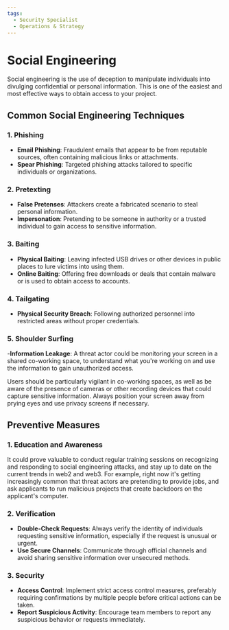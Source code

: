 ```yaml
---
tags:
  - Security Specialist
  - Operations & Strategy
---
```


# Social Engineering



Social engineering is the use of deception to manipulate individuals into divulging confidential or personal information. This is one of the easiest and most effective ways to obtain access to your project.

## Common Social Engineering Techniques

### 1. Phishing

- **Email Phishing**: Fraudulent emails that appear to be from reputable sources, often containing malicious links or attachments.
- **Spear Phishing**: Targeted phishing attacks tailored to specific individuals or organizations.

### 2. Pretexting

- **False Pretenses**: Attackers create a fabricated scenario to steal personal information.
- **Impersonation**: Pretending to be someone in authority or a trusted individual to gain access to sensitive information.

### 3. Baiting

- **Physical Baiting**: Leaving infected USB drives or other devices in public places to lure victims into using them.
- **Online Baiting**: Offering free downloads or deals that contain malware or is used to obtain access to accounts.

### 4. Tailgating

- **Physical Security Breach**: Following authorized personnel into restricted areas without proper credentials.

### 5. Shoulder Surfing

-**Information Leakage**: A threat actor could be monitoring your screen in a shared co-working space, to understand what you're working on and use the information to gain unauthorized access.

Users should be particularly vigilant in co-working spaces, as well as be aware of the presence of cameras or other recording devices that could capture sensitive information. Always position your screen away from prying eyes and use privacy screens if necessary.

## Preventive Measures

### 1. Education and Awareness

It could prove valuable to conduct regular training sessions on recognizing and responding to social engineering attacks, and stay up to date on the current trends in web2 and web3. For example, right now it's getting increasingly common that threat actors are pretending to provide jobs, and ask applicants to run malicious projects that create backdoors on the applicant's computer.

### 2. Verification

- **Double-Check Requests**: Always verify the identity of individuals requesting sensitive information, especially if the request is unusual or urgent.
- **Use Secure Channels**: Communicate through official channels and avoid sharing sensitive information over unsecured methods.

### 3. Security

- **Access Control**: Implement strict access control measures, preferably requiring confirmations by multiple people before critical actions can be taken.
- **Report Suspicious Activity**: Encourage team members to report any suspicious behavior or requests immediately.